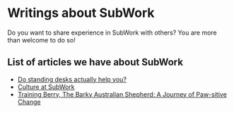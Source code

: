# Writings about SubWork

Do you want to share experience in SubWork with others? You are more than welcome to do so!


List of articles we have about SubWork
---
- [Do standing desks actually help you?](https://medium.com/@poppyseedDev/do-standing-desks-actually-help-you-822ceb3d0c20)
- [Culture at SubWork](https://medium.com/@poppyseedDev/culture-at-subwork-%EF%B8%8F-593cdfa4f27f)
- [Training Berry, The Barky Australian Shepherd: A Journey of Paw-sitive Change](https://medium.com/@poppyseedDev/from-noisy-neighbor-to-%EF%B8%8F-perfect-running-buddy-my-journey-with-an-australian-shepherd-cad97bbb8fc5)